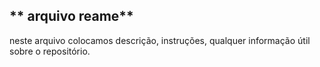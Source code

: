 ## ** arquivo reame**
neste arquivo colocamos descrição, instruções,
qualquer informação útil sobre o repositório.